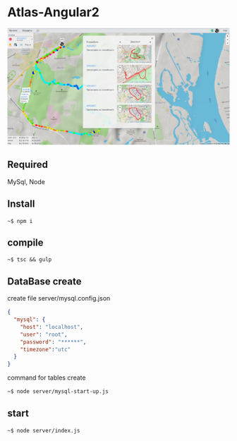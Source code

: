 # Atlas-Angular2

![](https://github.com/Maxislav/Atlas-Angular2/blob/master/ScreenShot.png?raw=true=400x200)

## Required
MySql, Node

## Install
```
~$ npm i
```

## compile
```
~$ tsc && gulp
```

## DataBase create

create file server/mysql.config.json
```json
{
  "mysql": {
    "host": "localhost",
    "user": "root",
    "password": "******",
    "timezone":"utc"
  }
}
```
command for tables create
```bash
~$ node server/mysql-start-up.js
```
## start
```bash
~$ node server/index.js
```